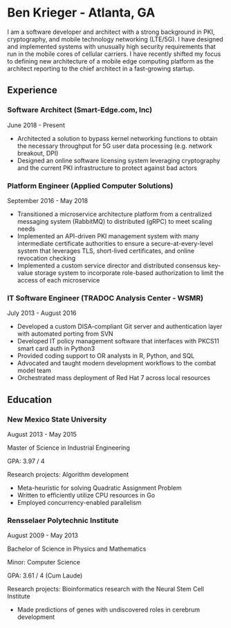 # Ben Krieger - Atlanta, GA

I am a software developer and architect with a strong background in PKI,
cryptography, and mobile technology networking (LTE/5G). I have designed and
implemented systems with unusually high security requirements that run in the
mobile cores of cellular carriers. I have recently shifted my focus to
defining new architecture of a mobile edge computing platform as the architect
reporting to the chief architect in a fast-growing startup.

## Experience

### Software Architect (Smart-Edge.com, Inc)

June 2018 - Present

* Architected a solution to bypass kernel networking functions to obtain the
  necessary throughput for 5G user data processing (e.g. network breakout, DPI)
* Designed an online software licensing system leveraging cryptography and the
  current PKI infrastructure to protect against bad actors

### Platform Engineer (Applied Computer Solutions)

September 2016 - May 2018

* Transitioned a microservice architecture platform from a centralized
  messaging system (RabbitMQ) to distributed (gRPC) to meet scaling needs
* Implemented an API-driven PKI management system with many intermediate
  certificate authorities to ensure a secure-at-every-level system that
  leverages TLS, short-lived certificates, and online revocation checking
* Implemented a custom service director and distributed consensus key-value
  storage system to incorporate role-based authorization to limit the access of
  each microservice

### IT Software Engineer (TRADOC Analysis Center - WSMR)

July 2013 - August 2016

* Developed a custom DISA-compliant Git server and authentication layer with
  automated porting from SVN
* Developed IT policy management software that interfaces with PKCS11 smart
  card auth in Python3
* Provided coding support to OR analysts in R, Python, and SQL
* Advocated and taught modern development workflows to the combat model team
* Orchestrated mass deployment of Red Hat 7 across local resources

## Education

### New Mexico State University

August 2013 - May 2015

Master of Science in Industrial Engineering

GPA: 3.97 / 4

Research projects: Algorithm development

* Meta-heuristic for solving Quadratic Assignment Problem
* Written to efficiently utilize CPU resources in Go
* Employed concurrency-enabled parallelism

### Rensselaer Polytechnic Institute

August 2009 - May 2013

Bachelor of Science in Physics and Mathematics

Minor: Computer Science

GPA: 3.61 / 4 (Cum Laude)

Research projects: Bioinformatics research with the Neural Stem Cell Institute

* Made predictions of genes with undiscovered roles in cerebrum development
